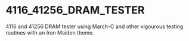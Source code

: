 # 4116_41256_DRAM_TESTER
4116 and 41256 DRAM tester using March-C and other vigourous testing routines with an Iron Maiden theme.
